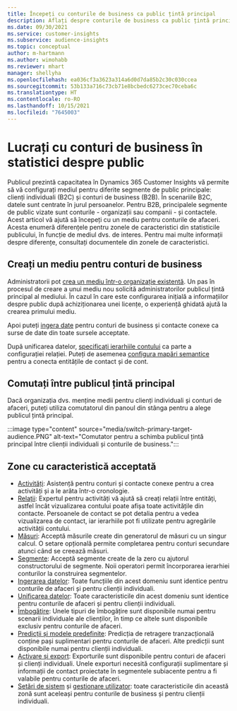 ```yaml
---
title: Începeți cu conturile de business ca public țintă principal
description: Aflați despre conturile de business ca public țintă principal Dynamics 365 Customer Insights.
ms.date: 09/30/2021
ms.service: customer-insights
ms.subservice: audience-insights
ms.topic: conceptual
author: m-hartmann
ms.author: wimohabb
ms.reviewer: mhart
manager: shellyha
ms.openlocfilehash: ea036cf3a3623a314a6d0d7da85b2c30c030ccea
ms.sourcegitcommit: 53b133a716c73cb71e8bcbedc6273cec70ceba6c
ms.translationtype: HT
ms.contentlocale: ro-RO
ms.lasthandoff: 10/15/2021
ms.locfileid: "7645003"
---
```

# <a name="work-with-business-accounts-in-audience-insights"></a>Lucrați cu conturi de business în statistici despre public

Publicul prezintă capacitatea în Dynamics 365 Customer Insights vă permite să vă configurați mediul pentru diferite segmente de public principale: clienți individuali (B2C) și conturi de business (B2B). În scenariile B2C, datele sunt centrate în jurul persoanelor. Pentru B2B, principalele segmente de public vizate sunt conturile - organizații sau companii - și contactele. Acest articol vă ajută să începeți cu un mediu pentru conturile de afaceri. Acesta enumeră diferențele pentru zonele de caracteristici din statisticile publicului, în funcție de mediul dvs. de interes. Pentru mai multe informații despre diferențe, consultați documentele din zonele de caracteristici. 

## <a name="create-an-environment-for-business-accounts"></a>Creați un mediu pentru conturi de business

Administratorii pot [crea un mediu într-o organizație existentă](create-environment.md). Un pas în procesul de creare a unui mediu nou solicită administratorilor publicul țintă principal al mediului. În cazul în care este configurarea inițială a informațiilor despre public după achiziționarea unei licențe, o experiență ghidată ajută la crearea primului mediu.

Apoi puteți [ingera date](data-sources.md) pentru conturi de business și contacte conexe ca surse de date din toate sursele acceptate.

După unificarea datelor, [specificați ierarhiile contului](relationships.md#set-up-account-hierarchies) ca parte a configurației relației. Puteți de asemenea [configura mapări semantice](semantic-mappings.md) pentru a conecta entitățile de contact și de cont. 

## <a name="switch-between-primary-target-audience"></a>Comutați între publicul țintă principal

Dacă organizația dvs. menține medii pentru clienți individuali și conturi de afaceri, puteți utiliza comutatorul din panoul din stânga pentru a alege publicul țintă principal.

:::image type="content" source="media/switch-primary-target-audience.PNG" alt-text="Comutator pentru a schimba publicul țintă principal între clienții individuali și conturile de business.":::

## <a name="supported-feature-areas"></a>Zone cu caracteristică acceptată

- [Activități](activities.md): Asistență pentru conturi și contacte conexe pentru a crea activități și a le arăta într-o cronologie.
- [Relații](relationships.md): Expertul pentru activități vă ajută să creați relații între entități, astfel încât vizualizarea contului poate afișa toate activitățile din contacte. Persoanele de contact se pot detalia pentru a vedea vizualizarea de contact, iar ierarhiile pot fi utilizate pentru agregările activității contului.
- [Măsuri](measures.md): Acceptă măsurile create din generatorul de măsuri cu un singur calcul. O setare opțională permite completarea pentru conturi secundare atunci când se creează măsuri.
- [Segmente](segments.md): Acceptă segmente create de la zero cu ajutorul constructorului de segmente. Noii operatori permit încorporarea ierarhiei conturilor la construirea segmentelor.
- [Ingerarea datelor](data-sources.md): Toate funcțiile din acest domeniu sunt identice pentru conturile de afaceri și pentru clienții individuali.
- [Unificarea datelor](data-unification.md): Toate caracteristicile din acest domeniu sunt identice pentru conturile de afaceri și pentru clienții individuali.
- [Îmbogăţire](enrichment-hub.md): Unele tipuri de îmbogățire sunt disponibile numai pentru scenarii individuale ale clienților, în timp ce altele sunt disponibile exclusiv pentru conturile de afaceri.
- [Predicții și modele predefinite](predictions-overview.md): Predicția de retragere tranzacțională conține pași suplimentari pentru conturile de afaceri. Alte predicții sunt disponibile numai pentru clienții individuali.
- [Activare și export](export-destinations.md): Exporturile sunt disponibile pentru conturi de afaceri și clienți individuali. Unele exporturi necesită configurații suplimentare și informații de contact proiectate în segmentele subiacente pentru a fi valabile pentru conturile de afaceri.
- [Setări de sistem](system.md) și [gestionare utilizator](permissions.md): toate caracteristicile din această zonă sunt aceleași pentru conturile de business și pentru clienții individuali.

